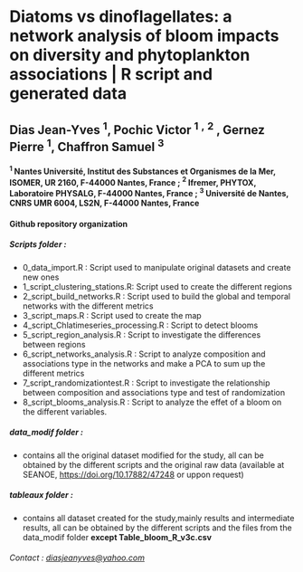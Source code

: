 # Diatoms vs dinoflagellates: a network analysis of bloom impacts on diversity and phytoplankton associations | R script and generated data
## Dias Jean-Yves $^1$, Pochic Victor $^1$ $^,$ $^2$ , Gernez Pierre $^1$, Chaffron Samuel $^3$ 
#### $^1$ Nantes Université, Institut des Substances et Organismes de la Mer, ISOMER, UR 2160, F-44000 Nantes, France ; $^2$ Ifremer, PHYTOX, Laboratoire PHYSALG, F-44000 Nantes, France ; $^3$ Université de Nantes, CNRS UMR 6004, LS2N, F-44000 Nantes, France

#### Github repository organization

##### Scripts folder :
+ 0_data_import.R : Script used to manipulate original datasets and create new ones
+ 1_script_clustering_stations.R: Script used to create the different regions
+ 2_script_build_networks.R : Script used to build the global and temporal networks with the different metrics
+ 3_script_maps.R : Script used to create the map
+ 4_script_Chlatimeseries_processing.R : Script to detect blooms
+ 5_script_region_analysis.R : Script to investigate the differences between regions
+ 6_script_networks_analysis.R : Script to analyze composition and associations type in the networks and make a PCA to sum up the different metrics
+ 7_script_randomizationtest.R : Script to investigate the relationship between composition and associations type and test of randomization
+ 8_script_blooms_analysis.R : Script to analyze the effet of a bloom on the different variables.

##### data_modif folder : 
+ contains all the original dataset modified for the study, all can be obtained by the different scripts and the original raw data (available at SEANOE, https://doi.org/10.17882/47248 or uppon request)

##### tableaux folder : 
+ contains all dataset created for the study,mainly results and intermediate results, all can be obtained by the different scripts and the files from the data_modif folder **except Table_bloom_R_v3c.csv**



###### Contact : diasjeanyves@yahoo.com
